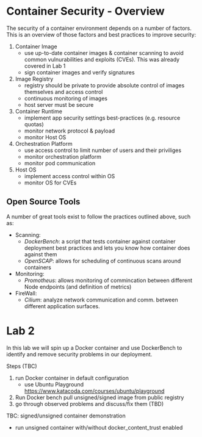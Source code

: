 # Container Security - Overview

The security of a container environment depends on a number of factors.
This is an overview of those factors and best practices to improve security:
1. Container Image
    - use up-to-date container images & container scanning to avoid common vulnurabilities and exploits (CVEs). This was already covered in Lab 1
    - sign container images and verify signatures
2. Image Registry
    - registry should be private to provide absolute control of images themselves and access control
    - continuous monitoring of images
    - host server must be secure
3. Container Runtime
    - implement app security settings best-practices (e.g. resource quotas)
    - monitor network protocol & payload
    - monitor Host OS
4. Orchestration Platform
    - use access control to limit number of users and their priviliges
    - monitor orchestration platform
    - monitor pod communication
5. Host OS
    - implement access control within OS
    - monitor OS for CVEs

## Open Source Tools
A number of great tools exist to follow the practices outlined above, such as:
* Scanning:
    - *DockerBench*: a script that tests container against  container deployment best practices and lets you know how container does against them
    - *OpenSCAP*: allows for scheduling of continuous scans around containers
* Monitoring:
    - *Promotheus*: allows monitoring of commincation between different Node endpoints (and definition of metrics)
* FireWall:
    - *Cilium*: analyze network communication and comm. between different application surfaces.

# Lab 2

In this lab we will spin up a Docker container and use DockerBench to identify and remove security problems in our deployment.

Steps (TBC)
1. run Docker container in default configuration
    - use Ubuntu Playground https://www.katacoda.com/courses/ubuntu/playground
2. Run Docker bench pull unsigned/signed image from public registry
3. go through observed problems and discuss/fix them (TBD)


TBC: signed/unsigned container demonstration
-  run unsigned container with/without docker_content_trust enabled


